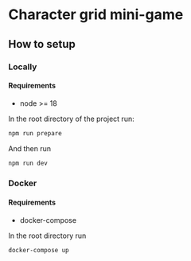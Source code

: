 # Character grid mini-game

## How to setup
### Locally

#### Requirements
- node >= 18

In the root directory of the project run:
```sh
npm run prepare
```
And then run
```sh
npm run dev
```

### Docker

#### Requirements
- docker-compose

In the root directory run
```sh
docker-compose up
```

